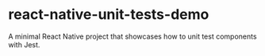 # react-native-unit-tests-demo
A minimal React Native project that showcases how to unit test components with Jest.
